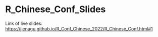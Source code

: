 # R_Chinese_Conf_Slides

Link of live slides: https://jienagu.github.io/R_Conf_Chinese_2022/R_Chinese_Conf.html#1
